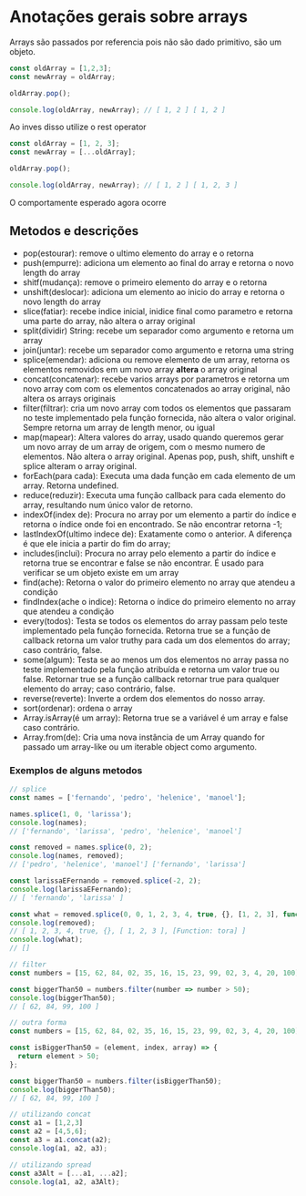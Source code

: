 # Anotações gerais sobre arrays

Arrays são passados por referencia pois não são dado primitivo, são um objeto.

```javascript
const oldArray = [1,2,3];
const newArray = oldArray;

oldArray.pop();

console.log(oldArray, newArray); // [ 1, 2 ] [ 1, 2 ]
```

Ao inves disso utilize o rest operator

```javascript
const oldArray = [1, 2, 3];
const newArray = [...oldArray];

oldArray.pop();

console.log(oldArray, newArray); // [ 1, 2 ] [ 1, 2, 3 ]
```

O comportamente esperado agora ocorre

## Metodos e descrições

- pop(estourar): remove o ultimo elemento do array e o retorna
- push(empurre): adiciona um elemento ao final do array e retorna o novo length do array
- shitf(mudança): remove o primeiro elemento do array e o retorna
- unshift(deslocar): adiciona um elemento ao inicio do array e retorna o novo length do array
- slice(fatiar): recebe indice inicial, inidice final como parametro e retorna uma parte do 
array, não altera o array original
- split(dividir) String: recebe um separador como argumento e retorna um array
- join(juntar): recebe um separador como argumento e retorna uma string
- splice(emendar): adiciona ou remove elemento de um array, retorna os elementos removidos em um 
novo array **altera** o array original
- concat(concatenar): recebe varios arrays por parametros e retorna um novo array com 
com os elementos concatenados ao array original, não altera os arrays originais
- filter(filtrar): cria um novo array com todos os elementos que passaram no teste 
implementado pela função fornecida, não altera o valor original. Sempre retorna um array de length menor, ou igual
- map(mapear): Altera valores do array, usado quando queremos gerar um novo array 
de um array de origem, com o mesmo numero de elementos. Não altera o array 
original. Apenas pop, push, shift, unshift e splice alteram o array original.
- forEach(para cada): Executa uma dada função em cada elemento de um array. Retorna
undefined.
- reduce(reduzir): Executa uma função callback para cada elemento do array, resultando 
num único valor de retorno.
- indexOf(index de): Procura no array por um elemento a partir do índice e 
retorna o índice onde foi en encontrado. Se não encontrar retorna -1;
- lastIndexOf(ultimo indece de): Exatamente como o anterior. A diferença é que 
ele inicia a partir do fim do array;
- includes(inclui): Procura no array pelo elemento a partir do índice e 
retorna true se encontrar e false se não encontrar. É usado para verificar
se um objeto existe em um array
- find(ache): Retorna o valor do primeiro elemento no array que atendeu a condição
- findIndex(ache o indice): Retorna o índice do primeiro elemento no 
array que atendeu a condição
- every(todos): Testa se todos os elementos do array passam pelo teste implementado
pela função fornecida. Retorna true se a função de callback retorna um valor truthy 
para cada um dos elementos do array; caso contrário, false.
- some(algum): Testa se ao menos um dos elementos no array passa no teste implementado 
pela função atribuída e retorna um valor true ou false. Retornar true se a função callback 
retornar true para qualquer elemento do array; caso contrário, false.
- reverse(reverte): Inverte a ordem dos elementos do nosso array.
- sort(ordenar): ordena o array
- Array.isArray(é um array): Retorna true se a variável é um array e false caso contrário.
- Array.from(de): Cria uma nova instância de um Array quando for passado um array-like 
ou um iterable object como argumento.

### Exemplos de alguns metodos

```javascript
// splice
const names = ['fernando', 'pedro', 'helenice', 'manoel'];

names.splice(1, 0, 'larissa');
console.log(names);
// ['fernando', 'larissa', 'pedro', 'helenice', 'manoel']

const removed = names.splice(0, 2);
console.log(names, removed);
// ['pedro', 'helenice', 'manoel'] ['fernando', 'larissa'] 

const larissaEFernando = removed.splice(-2, 2);
console.log(larissaEFernando);
// [ 'fernando', 'larissa' ]

const what = removed.splice(0, 0, 1, 2, 3, 4, true, {}, [1, 2, 3], function tora(){return 'toras?'});
console.log(removed);
// [ 1, 2, 3, 4, true, {}, [ 1, 2, 3 ], [Function: tora] ]
console.log(what);
// []
```

```javascript
// filter
const numbers = [15, 62, 84, 02, 35, 16, 15, 23, 99, 02, 3, 4, 20, 100];

const biggerThan50 = numbers.filter(number => number > 50);
console.log(biggerThan50);
// [ 62, 84, 99, 100 ]

// outra forma
const numbers = [15, 62, 84, 02, 35, 16, 15, 23, 99, 02, 3, 4, 20, 100];

const isBiggerThan50 = (element, index, array) => {
  return element > 50;
};

const biggerThan50 = numbers.filter(isBiggerThan50);
console.log(biggerThan50);
// [ 62, 84, 99, 100 ]
```

```javascript
// utilizando concat
const a1 = [1,2,3]
const a2 = [4,5,6];
const a3 = a1.concat(a2);
console.log(a1, a2, a3);

// utilizando spread
const a3Alt = [...a1, ...a2];
console.log(a1, a2, a3Alt);
```
